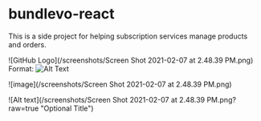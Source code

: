 # bundlevo-react

This is a side project for helping subscription services manage products and orders.

![GitHub Logo](/screenshots/Screen Shot 2021-02-07 at 2.48.39 PM.png)
Format: ![Alt Text](url)

![image](/screenshots/Screen Shot 2021-02-07 at 2.48.39 PM.png)

![Alt text](/screenshots/Screen Shot 2021-02-07 at 2.48.39 PM.png?raw=true "Optional Title")

